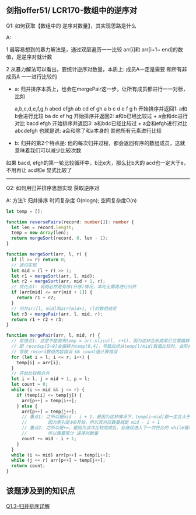 
## 剑指offer51/ LCR170-数组中的逆序对

Q1: 如何获取【数组中的 逆序对数量】，其实现思路是什么

A:

1 最容易想到的暴力解法是，通过双层遍历一一比较 arr[i]和 arr[i+1~ end]的数值，是逆序对就计数

2 从暴力解法可以看出，要统计逆序对数量，本质上: 成员A一定是需要 和所有非成员A 一一进行比较的
  - a: 归并排序本质上，也会在mergePair这一步，让所有成员都进行一一对标，比如

     a,b,c,d,e,f,g,h
      abcd    efgh
    ab  cd   ef  gh
   a b  c d  e f  g h
开始排序并返回1: a和b会进行比较
    ba  dc   ef    hg
开始排序并返回2: a和b已经比较过 + a会和dc进行对比
    bacd       efgh
开始排序并返回3: a和bdc已经比较过 + a会和efgh进行对比
        abcdefgh
也就是说: a会和除了和a本身的 其他所有元素进行比较

  - b: 归并的第2个特点是: 他的每次归并过程，都会返回有序的数组成员，这就意味着我们可以减少比较次数

如果 bacd, efgh的第一轮比较循环中，b比e大，那么比b大的 acd也一定大于e，不用再让 acd和e 显式比较了


--------------------------------------------------------------

Q2: 如何用归并排序思想实现 获取逆序对

A: 方法1: 归并排序 时间复杂度 O(nlogn); 空间复杂度O(n)

```ts
let temp = [];

function reversePairs(record: number[]): number {
  let len = record.length;
  temp = new Array(len);
  return mergeSort(record, 0, len - 1);
}

function mergeSort(arr, l, r) {
  if (l >= r) return 0;
  // 递归实现
  let mid = (l + r) >> 1;
  let r1 = mergeSort(arr, l, mid);
  let r2 = mergeSort(arr, mid + 1, r);
  // 优化点1: 说明必然是有序(升序)情况，本轮无需再进行归并
  if (arr[mid] <= arr[mid + 1]) {
    return r1 + r2;
  }
  // 归并arr[l, mid]和arr[mid+1, r]的数组成员
  let r3 = mergePair(arr, l, mid, r);
  return r1 + r2 + r3;
}

function mergePair(arr, l, mid, r) {
  // 易错点1: 这里不能使用temp = arr.slice(l, r+1)，因为这样会形成索引位置偏移
  // 即 recodep[5~9]会偏移为temp[0,4]，导致后续从temp[l/mid]取值比较时，会形成空值比较
  // 导致 record数组内容错误 && count值计算错误
  for (let i = l; i <= r; i++) {
    temp[i] = arr[i];
  }
  // 开始比较和合并
  let i = l, j = mid + 1, p = l;
  let count = 0;
  while (i <= mid && j <= r) {
    if (temp[i] <= temp[j]) {
      arr[p++] = temp[i++];
    } else {
      arr[p++] = temp[j++];
      // 重点1: 之所以是mid - i + 1，是因为这种情况下，temp[i~mid]都一定会大于temp[j]
      //        因为索引是从0开始，所以其对应数量就是 mid - i + 1
      // 重点2: 之所以是+=，是因为该次比较完成后，会继续进入下一次符合的 while循环
      //        所以需要累计 逆序对数量
      count += mid - i + 1;
    }
  }
  while (i <= mid) arr[p++] = temp[i++];
  while (j <= r) arr[p++] = temp[j++];
  return count;
}
```


## 该题涉及到的知识点

[Q1.3-归并排序详解](todo)